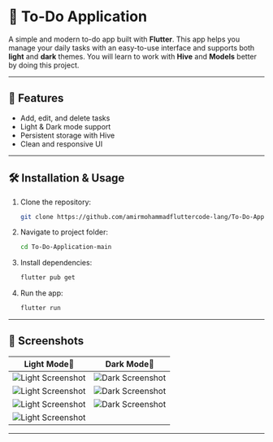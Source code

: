 # 📝 To-Do Application

A simple and modern to-do app built with **Flutter**.
This app helps you manage your daily tasks with an easy-to-use interface and supports both **light** and **dark** themes.
You will learn to work with **Hive** and **Models** better by doing this project.

---

## 🚀 Features
- Add, edit, and delete tasks
- Light & Dark mode support
- Persistent storage with Hive
- Clean and responsive UI

---
## 🛠️ Installation & Usage
1. Clone the repository:
   ```bash
   git clone https://github.com/amirmohammadfluttercode-lang/To-Do-Application.git
2. Navigate to project folder:
   ```bash
   cd To-Do-Application-main
3. Install dependencies:
   ```bash
   flutter pub get
4. Run the app:
   ```bash
   flutter run
---

## 📸 Screenshots

| Light Mode🌄 | Dark Mode🌇 |
|------------|-----------|
| ![Light Screenshot](assets/ScreenShot/LightPage.png) | ![Dark Screenshot](assets/ScreenShot/DarkPage.png) |
| ![Light Screenshot](assets/ScreenShot/AddTask.png) | ![Dark Screenshot](assets/ScreenShot/DarkPageAdd.png) |
| ![Light Screenshot](assets/ScreenShot/DarkPageEdite.png) | ![Dark Screenshot](assets/ScreenShot/Edit_Task.png) |
| ![Light Screenshot](assets/ScreenShot/Delete_Task.png) |

---

